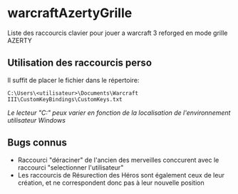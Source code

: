 # warcraftAzertyGrille
Liste des raccourcis clavier pour jouer a warcraft 3 reforged en mode grille AZERTY

## Utilisation des raccourcis perso
Il suffit de placer le fichier dans le répertoire:  

```C:\Users\<utilisateur>\Documents\Warcraft III\CustomKeyBindings\CustomKeys.txt```

*Le lecteur "C:" peux varier en fonction de la localisation de l'environnement utilisateur Windows*


## Bugs connus

- Raccourci "déraciner" de l'ancien des merveilles conccurent avec le raccourci "selectionner l'utilisateur"
- Les raccourcis de Résurection des Héros sont également ceux de leur création, et ne correspondent donc pas à leur nouvelle position

